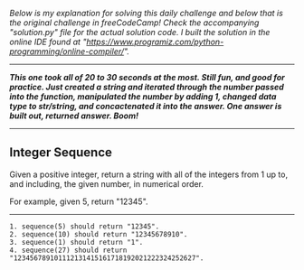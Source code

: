 *Below is my explanation for solving this daily challenge and below that is the original challenge in freeCodeCamp! Check the accompanying "solution.py" file for the actual solution code. I built the solution in the online IDE found at "https://www.programiz.com/python-programming/online-compiler/".*

****

***This one took all of 20 to 30 seconds at the most. Still fun, and good for practice. Just created a string and iterated through the number passed into the function, manipulated the number by adding 1, changed data type to str/string, and concactenated it into the answer. One answer is built out, returned answer. Boom!***

****

## Integer Sequence
Given a positive integer, return a string with all of the integers from 1 up to, and including, the given number, in numerical order.

For example, given 5, return "12345".

****

    1. sequence(5) should return "12345".
    2. sequence(10) should return "12345678910".
    3. sequence(1) should return "1".
    4. sequence(27) should return "123456789101112131415161718192021222324252627".
